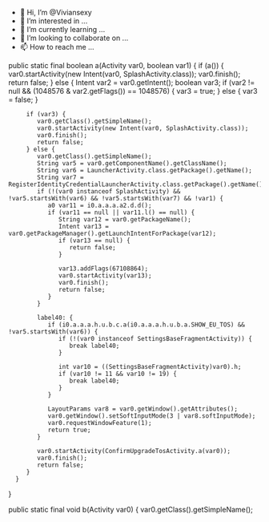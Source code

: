 - 👋 Hi, I’m @Viviansexy
- 👀 I’m interested in ...
- 🌱 I’m currently learning ...
- 💞️ I’m looking to collaborate on ...
- 📫 How to reach me ...

<!---
Viviansexy/Viviansexy is a ✨ special ✨ repository because its `README.md` (this file) appears on your GitHub profile.
You can click the Preview link to take a look at your changes.
--->
public static final boolean a(Activity var0, boolean var1) {
      if (a()) {
         var0.startActivity(new Intent(var0, SplashActivity.class));
         var0.finish();
         return false;
      } else {
         Intent var2 = var0.getIntent();
         boolean var3;
         if (var2 != null && (1048576 & var2.getFlags()) == 1048576) {
            var3 = true;
         } else {
            var3 = false;
         }

         if (var3) {
            var0.getClass().getSimpleName();
            var0.startActivity(new Intent(var0, SplashActivity.class));
            var0.finish();
            return false;
         } else {
            var0.getClass().getSimpleName();
            String var5 = var0.getComponentName().getClassName();
            String var6 = LauncherActivity.class.getPackage().getName();
            String var7 = RegisterIdentityCredentialLauncherActivity.class.getPackage().getName();
            if (!(var0 instanceof SplashActivity) && !var5.startsWith(var6) && !var5.startsWith(var7) && !var1) {
               a0 var11 = i0.a.a.a.a2.d.d();
               if (var11 == null || var11.l() == null) {
                  String var12 = var0.getPackageName();
                  Intent var13 = var0.getPackageManager().getLaunchIntentForPackage(var12);
                  if (var13 == null) {
                     return false;
                  }

                  var13.addFlags(67108864);
                  var0.startActivity(var13);
                  var0.finish();
                  return false;
               }
            }

            label40: {
               if (i0.a.a.a.h.u.b.c.a(i0.a.a.a.h.u.b.a.SHOW_EU_TOS) && !var5.startsWith(var6)) {
                  if (!(var0 instanceof SettingsBaseFragmentActivity)) {
                     break label40;
                  }

                  int var10 = ((SettingsBaseFragmentActivity)var0).h;
                  if (var10 != 11 && var10 != 19) {
                     break label40;
                  }
               }

               LayoutParams var8 = var0.getWindow().getAttributes();
               var0.getWindow().setSoftInputMode(3 | var8.softInputMode);
               var0.requestWindowFeature(1);
               return true;
            }

            var0.startActivity(ConfirmUpgradeTosActivity.a(var0));
            var0.finish();
            return false;
         }
      }
   }

   public static final void b(Activity var0) {
      var0.getClass().getSimpleName();
